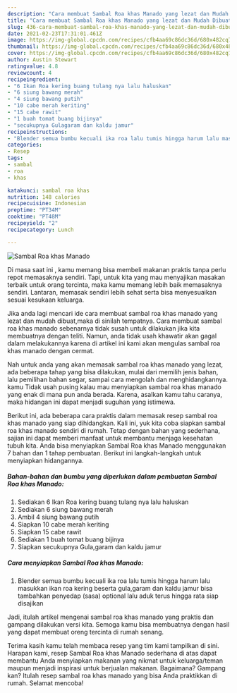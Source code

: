 ```yaml
---
description: "Cara membuat Sambal Roa khas Manado yang lezat dan Mudah Dibuat"
title: "Cara membuat Sambal Roa khas Manado yang lezat dan Mudah Dibuat"
slug: 436-cara-membuat-sambal-roa-khas-manado-yang-lezat-dan-mudah-dibuat
date: 2021-02-23T17:31:01.461Z
image: https://img-global.cpcdn.com/recipes/cfb4aa69c86dc36d/680x482cq70/sambal-roa-khas-manado-foto-resep-utama.jpg
thumbnail: https://img-global.cpcdn.com/recipes/cfb4aa69c86dc36d/680x482cq70/sambal-roa-khas-manado-foto-resep-utama.jpg
cover: https://img-global.cpcdn.com/recipes/cfb4aa69c86dc36d/680x482cq70/sambal-roa-khas-manado-foto-resep-utama.jpg
author: Austin Stewart
ratingvalue: 4.8
reviewcount: 4
recipeingredient:
- "6 Ikan Roa kering buang tulang nya lalu haluskan"
- "6 siung bawang merah"
- "4 siung bawang putih"
- "10 cabe merah keriting"
- "15 cabe rawit"
- "1 buah tomat buang bijinya"
- "secukupnya Gulagaram dan kaldu jamur"
recipeinstructions:
- "Blender semua bumbu kecuali ika roa lalu tumis hingga harum lalu masukkan ikan roa kering beserta gula,garam dan kaldu jamur bisa tambahkan penyedap (sasa) optional lalu aduk terus hingga rata siap disajikan"
categories:
- Resep
tags:
- sambal
- roa
- khas

katakunci: sambal roa khas 
nutrition: 148 calories
recipecuisine: Indonesian
preptime: "PT34M"
cooktime: "PT48M"
recipeyield: "2"
recipecategory: Lunch

---
```



![Sambal Roa khas Manado](https://img-global.cpcdn.com/recipes/cfb4aa69c86dc36d/680x482cq70/sambal-roa-khas-manado-foto-resep-utama.jpg)

Di masa  saat ini , kamu memang bisa membeli makanan praktis tanpa perlu repot memasaknya sendiri. Tapi, untuk kita yang mau menyajikan masakan terbaik untuk orang tercinta, maka kamu memang lebih baik memasaknya sendiri. Lantaran, memasak sendiri lebih sehat serta bisa menyesuaikan sesuai kesukaan keluarga.

Jika anda lagi mencari ide cara membuat sambal roa khas manado yang lezat dan mudah dibuat,maka di sinilah tempatnya. Cara membuat sambal roa khas manado  sebenarnya tidak susah untuk dilakukan jika kita membuatnya dengan teliti. Namun, anda tidak usah khawatir akan gagal dalam melakukannya 
karena di artikel ini kami akan mengulas sambal roa khas manado dengan cermat.  



Nah untuk anda yang akan memasak sambal roa khas manado yang lezat, ada beberapa tahap yang bisa dilakukan, mulai dari memilih jenis bahan, lalu pemilihan bahan segar, sampai cara mengolah dan menghidangkannya. kamu Tidak usah pusing kalau mau menyiapkan sambal roa khas manado yang enak di mana pun anda berada. Karena, asalkan kamu  tahu caranya, maka hidangan ini dapat menjadi suguhan yang istimewa.

Berikut ini, ada beberapa cara praktis  dalam memasak resep sambal roa khas manado yang siap dihidangkan. Kali ini, yuk kita coba siapkan sambal roa khas manado sendiri di rumah. Tetap dengan bahan yang sederhana, sajian ini dapat memberi manfaat untuk membantu menjaga kesehatan tubuh kita. Anda bisa menyiapkan Sambal Roa khas Manado menggunakan 7 bahan dan 1 tahap pembuatan. Berikut ini langkah-langkah untuk menyiapkan hidangannya.

<!--inarticleads1-->

##### Bahan-bahan dan bumbu yang diperlukan dalam pembuatan Sambal Roa khas Manado:

1. Sediakan 6 Ikan Roa kering buang tulang nya lalu haluskan
1. Sediakan 6 siung bawang merah
1. Ambil 4 siung bawang putih
1. Siapkan 10 cabe merah keriting
1. Siapkan 15 cabe rawit
1. Sediakan 1 buah tomat buang bijinya
1. Siapkan secukupnya Gula,garam dan kaldu jamur




<!--inarticleads2-->

##### Cara menyiapkan Sambal Roa khas Manado:

1. Blender semua bumbu kecuali ika roa lalu tumis hingga harum lalu masukkan ikan roa kering beserta gula,garam dan kaldu jamur bisa tambahkan penyedap (sasa) optional lalu aduk terus hingga rata siap disajikan




Jadi, itulah artikel mengenai  sambal roa khas manado  yang praktis dan gampang dilakukan versi kita. Semoga kamu bisa membuatnya dengan hasil yang dapat membuat oreng tercinta di rumah senang. 

Terima kasih kamu telah membaca resep yang tim kami tampilkan di sini. Harapan kami, resep  Sambal Roa khas Manado sederhana di atas dapat membantu Anda menyiapkan makanan yang nikmat untuk keluarga/teman maupun menjadi inspirasi untuk berjualan makanan. Bagaimana? Gampang kan? Itulah resep sambal roa khas manado yang bisa Anda praktikkan di rumah. Selamat mencoba!

